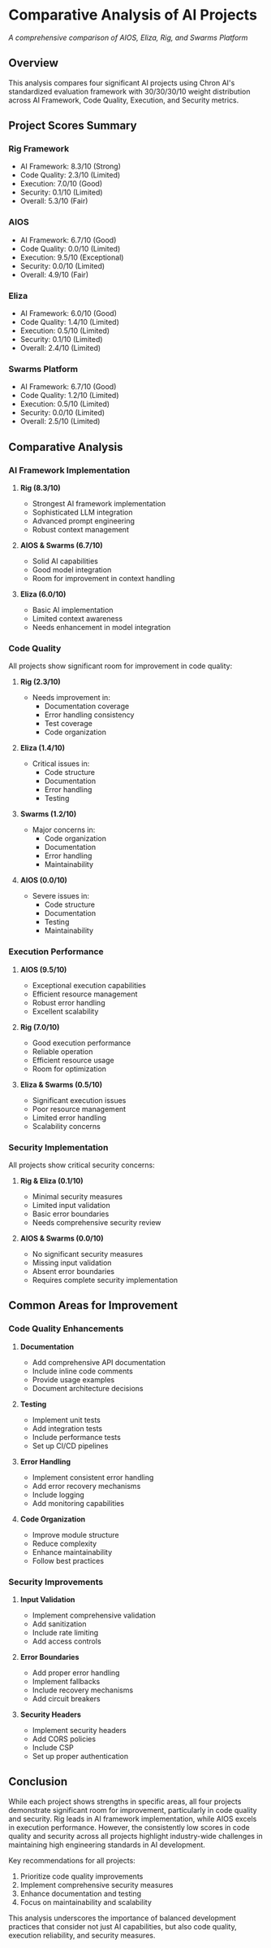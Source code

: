 # Comparative Analysis of AI Projects
*A comprehensive comparison of AIOS, Eliza, Rig, and Swarms Platform*

## Overview

This analysis compares four significant AI projects using Chron AI's standardized evaluation framework with 30/30/30/10 weight distribution across AI Framework, Code Quality, Execution, and Security metrics.

## Project Scores Summary

### Rig Framework
- AI Framework: 8.3/10 (Strong)
- Code Quality: 2.3/10 (Limited)
- Execution: 7.0/10 (Good)
- Security: 0.1/10 (Limited)
- Overall: 5.3/10 (Fair)

### AIOS
- AI Framework: 6.7/10 (Good)
- Code Quality: 0.0/10 (Limited)
- Execution: 9.5/10 (Exceptional)
- Security: 0.0/10 (Limited)
- Overall: 4.9/10 (Fair)

### Eliza
- AI Framework: 6.0/10 (Good)
- Code Quality: 1.4/10 (Limited)
- Execution: 0.5/10 (Limited)
- Security: 0.1/10 (Limited)
- Overall: 2.4/10 (Limited)

### Swarms Platform
- AI Framework: 6.7/10 (Good)
- Code Quality: 1.2/10 (Limited)
- Execution: 0.5/10 (Limited)
- Security: 0.0/10 (Limited)
- Overall: 2.5/10 (Limited)

## Comparative Analysis

### AI Framework Implementation
1. **Rig (8.3/10)**
   - Strongest AI framework implementation
   - Sophisticated LLM integration
   - Advanced prompt engineering
   - Robust context management

2. **AIOS & Swarms (6.7/10)**
   - Solid AI capabilities
   - Good model integration
   - Room for improvement in context handling

3. **Eliza (6.0/10)**
   - Basic AI implementation
   - Limited context awareness
   - Needs enhancement in model integration

### Code Quality
All projects show significant room for improvement in code quality:

1. **Rig (2.3/10)**
   - Needs improvement in:
     - Documentation coverage
     - Error handling consistency
     - Test coverage
     - Code organization

2. **Eliza (1.4/10)**
   - Critical issues in:
     - Code structure
     - Documentation
     - Error handling
     - Testing

3. **Swarms (1.2/10)**
   - Major concerns in:
     - Code organization
     - Documentation
     - Error handling
     - Maintainability

4. **AIOS (0.0/10)**
   - Severe issues in:
     - Code structure
     - Documentation
     - Testing
     - Maintainability

### Execution Performance
1. **AIOS (9.5/10)**
   - Exceptional execution capabilities
   - Efficient resource management
   - Robust error handling
   - Excellent scalability

2. **Rig (7.0/10)**
   - Good execution performance
   - Reliable operation
   - Efficient resource usage
   - Room for optimization

3. **Eliza & Swarms (0.5/10)**
   - Significant execution issues
   - Poor resource management
   - Limited error handling
   - Scalability concerns

### Security Implementation
All projects show critical security concerns:

1. **Rig & Eliza (0.1/10)**
   - Minimal security measures
   - Limited input validation
   - Basic error boundaries
   - Needs comprehensive security review

2. **AIOS & Swarms (0.0/10)**
   - No significant security measures
   - Missing input validation
   - Absent error boundaries
   - Requires complete security implementation

## Common Areas for Improvement

### Code Quality Enhancements
1. **Documentation**
   - Add comprehensive API documentation
   - Include inline code comments
   - Provide usage examples
   - Document architecture decisions

2. **Testing**
   - Implement unit tests
   - Add integration tests
   - Include performance tests
   - Set up CI/CD pipelines

3. **Error Handling**
   - Implement consistent error handling
   - Add error recovery mechanisms
   - Include logging
   - Add monitoring capabilities

4. **Code Organization**
   - Improve module structure
   - Reduce complexity
   - Enhance maintainability
   - Follow best practices

### Security Improvements
1. **Input Validation**
   - Implement comprehensive validation
   - Add sanitization
   - Include rate limiting
   - Add access controls

2. **Error Boundaries**
   - Add proper error handling
   - Implement fallbacks
   - Include recovery mechanisms
   - Add circuit breakers

3. **Security Headers**
   - Implement security headers
   - Add CORS policies
   - Include CSP
   - Set up proper authentication

## Conclusion

While each project shows strengths in specific areas, all four projects demonstrate significant room for improvement, particularly in code quality and security. Rig leads in AI framework implementation, while AIOS excels in execution performance. However, the consistently low scores in code quality and security across all projects highlight industry-wide challenges in maintaining high engineering standards in AI development.

Key recommendations for all projects:
1. Prioritize code quality improvements
2. Implement comprehensive security measures
3. Enhance documentation and testing
4. Focus on maintainability and scalability

This analysis underscores the importance of balanced development practices that consider not just AI capabilities, but also code quality, execution reliability, and security measures.
